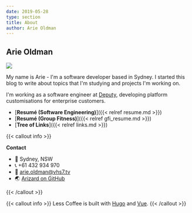 ```yaml
---
date: 2019-05-28
type: section
title: About
author: Arie Oldman
---
```


## Arie Oldman

<span class="circle-img">
    <img src="/uploads/ArieOldman300px.jpg"/>
</span>

My name is Arie - I'm a software developer based in Sydney. I started this blog to write about topics that I'm studying and projects I'm working on.

I'm working as a software engineer at [Deputy](https://deputy.com), developing platform customisations for enterprise customers.

* [**Resumé (Software Engineering)**]({{< relref resume.md >}})
* [**Resumé (Group Fitness)**]({{< relref gfi_resume.md >}})
* [**Tree of Links**]({{< relref links.md >}})

{{< callout info >}}

**Contact**

* 🏡 Sydney, NSW
* 📞 +61 432 934 970
* 📧 arie.oldman@vhs7.tv
* 🌏 [Arizard on GitHub](https://github.com/Arizard)

{{< /callout >}}

{{< callout info >}}
Less Coffee is built with [Hugo](https://gohugo.io) and [Vue](https://vuejs.org).
{{< /callout >}}

